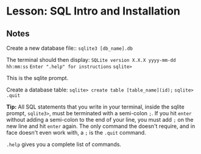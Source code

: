 # Lesson: SQL Intro and Installation

## Notes

Create a new database file::
`sqlite3 [db_name].db`

The terminal should then display:
`SQLite version X.X.X yyyy-mm-dd hh:mm:ss`
`Enter ".help" for instructions`
`sqlite>`

This is the sqlite prompt.

Create a database table:
`sqlite> create table [table_name](id);`
`sqlite> .quit`

**Tip:** All SQL statements that you write in your terminal, inside the sqlite prompt, `sqlite3>`, must be terminated with a semi-colon `;`. If you hit `enter` without adding a semi-colon to the end of your line, you must add `;` on the new line and hit `enter` again. The only command the doesn't require, and in face doesn't even work with, a `;` is the `.quit` command.

`.help` gives you a complete list of commands.